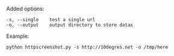 Added options:

```
-s, --single	test a single url  
-o, --output	output directory to store datas  
```

Example:

`python httpscreenshot.py -s http://10degres.net -o /tmp/here`  
